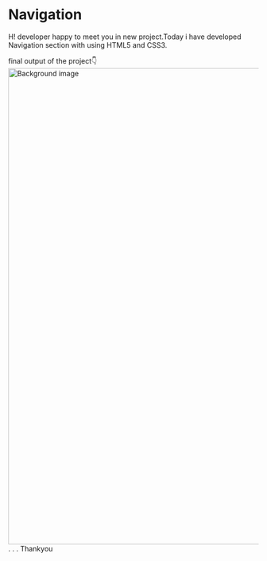 # Navigation

H! developer happy to meet you in new project.Today i have developed Navigation section with using HTML5 and CSS3.

final output of the project👇
<img width="959" alt="Background image" src="https://user-images.githubusercontent.com/108425992/198267569-613023e9-a87a-41fa-8e8d-a2e9626eb0cc.png">
.
.
.
Thankyou
